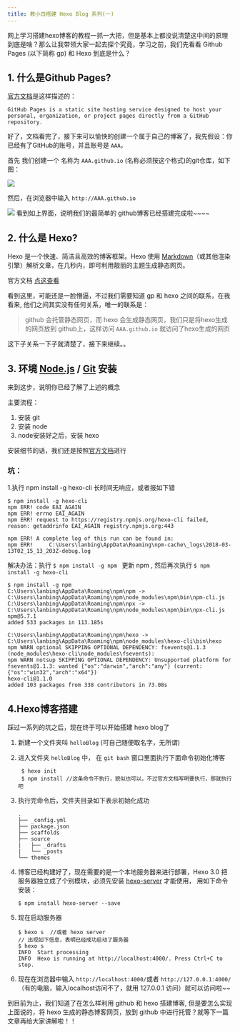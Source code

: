 ```yaml
---
title: 教小白搭建 Hexo Blog 系列(一)
---
```

网上学习搭建hexo博客的教程一抓一大把，但是基本上都没说清楚这中间的原理到底是啥？那么让我带领大家一起去探个究竟，学习之前，我们先看看 Github Pages (以下简称 gp) 和 Hexo 到底是什么？

## 1. 什么是Github Pages?

[官方文档](https://help.github.com/articles/what-is-github-pages/)是这样描述的：

```
GitHub Pages is a static site hosting service designed to host your personal, organization, or project pages directly from a GitHub repository.
```

好了，文档看完了，接下来可以愉快的创建一个属于自己的博客了，我先假设：你已经有了GitHub的账号，并且账号是 `AAA`，

首先 我们创建一个 名称为 `AAA.github.io` (名称必须按这个格式)的git仓库，如下图： 

![](https://raw.githubusercontent.com/wiki/lanboys1225/lanboys1225.github.io/images/hexo_blog_create/hexo_blog_create_20180313105757.png)

然后，在浏览器中输入 `http://AAA.github.io` 

![](https://raw.githubusercontent.com/wiki/lanboys1225/lanboys1225.github.io/images/hexo_blog_create/hexo_blog_create_20180313112747.png)
看到如上界面，说明我们的最简单的 github博客已经搭建完成啦~~~~

## 2. 什么是 Hexo?

Hexo 是一个快速、简洁且高效的博客框架。Hexo 使用 [Markdown](http://daringfireball.net/projects/markdown/)（或其他渲染引擎）解析文章，在几秒内，即可利用靓丽的主题生成静态网页。

官方文档 [点这查看](https://hexo.io/zh-cn/docs/index.html)

看到这里，可能还是一脸懵逼，不过我们需要知道 gp 和 hexo 之间的联系，在我看来, 他们之间其实没有任何关系，唯一的联系是：

> github 会托管静态网页，而 hexo 会生成静态网页，我们只是将hexo生成的网页放到 github上，这样访问 `AAA.github.io` 就访问了hexo生成的网页

这下子关系一下子就清楚了，接下来继续。。

## 3. 环境 [Node.js](http://nodejs.org/) / [Git](http://git-scm.com/) 安装

来到这步，说明你已经了解了上述的概念

主要流程：

1.  安装 git
2.  安装 node
3.  node安装好之后，安装 hexo

安装细节的话，我们还是按照[官方文档](https://hexo.io/zh-cn/docs/index.html)进行

### 坑：

1.执行 npm install -g hexo-cli 长时间无响应，或者报如下错

```
$ npm install -g hexo-cli
npm ERR! code EAI_AGAIN
npm ERR! errno EAI_AGAIN
npm ERR! request to https://registry.npmjs.org/hexo-cli failed, reason: getaddrinfo EAI_AGAIN registry.npmjs.org:443

npm ERR! A complete log of this run can be found in:
npm ERR!     C:\Users\lanbing\AppData\Roaming\npm-cache\_logs\2018-03-13T02_15_13_203Z-debug.log
```
解决办法：执行  `$ npm install -g npm ` 更新 npm ,  然后再次执行 `$ npm install -g hexo-cli` 
```
$ npm install -g npm
C:\Users\lanbing\AppData\Roaming\npm\npm -> C:\Users\lanbing\AppData\Roaming\npm\node_modules\npm\bin\npm-cli.js
C:\Users\lanbing\AppData\Roaming\npm\npx -> C:\Users\lanbing\AppData\Roaming\npm\node_modules\npm\bin\npx-cli.js
npm@5.7.1
added 533 packages in 113.185s

C:\Users\lanbing\AppData\Roaming\npm\hexo -> C:\Users\lanbing\AppData\Roaming\npm\node_modules\hexo-cli\bin\hexo
npm WARN optional SKIPPING OPTIONAL DEPENDENCY: fsevents@1.1.3 (node_modules\hexo-cli\node_modules\fsevents):
npm WARN notsup SKIPPING OPTIONAL DEPENDENCY: Unsupported platform for fsevents@1.1.3: wanted {"os":"darwin","arch":"any"} (current: {"os":"win32","arch":"x64"})
hexo-cli@1.1.0
added 103 packages from 338 contributors in 73.08s
```
## 4.Hexo博客搭建
踩过一系列的坑之后，现在终于可以开始搭建 hexo blog了

1. 新建一个文件夹叫   `helloBlog` (可自己随便取名字，无所谓)

2. 进入文件夹 `helloBlog` 中， 在 `git bash` 窗口里面执行下面命令初始化博客

   ```
    $ hexo init 
    $ npm install //这条命令不执行，貌似也可以，不过官方文档写明要执行，那就执行吧
   ```
3. 执行完命令后，文件夹目录如下表示初始化成功
    ```
    .
   ├── _config.yml
   ├── package.json
   ├── scaffolds
   ├── source
   |   ├── _drafts
   |   └── _posts
   └── themes
    
   ```

4. 博客已经构建好了，现在需要的是一个本地服务器来进行部署，Hexo 3.0 把服务器独立成了个别模块，必须先安装 [hexo-server](https://github.com/hexojs/hexo-server) 才能使用， 用如下命令安装：

   ```
   $ npm install hexo-server --save
   ```
5. 现在启动服务器
   ```
   $ hexo s  //或者 hexo server
   // 出现如下信息，表明已经成功启动了服务器
   $ hexo s
   INFO  Start processing
   INFO  Hexo is running at http://localhost:4000/. Press Ctrl+C to stop.
   
   ```
6. 现在在浏览器中输入 `http://localhost:4000/`或者 `http://127.0.0.1:4000/`（有的电脑，输入localhost访问不了，就用 127.0.0.1 访问）就可以访问啦~~

到目前为止，我们知道了在怎么样利用 github 和 hexo 搭建博客, 但是要怎么实现上面说的，将 hexo 生成的静态博客网页，放到 github 中进行托管？就等下一篇文章再给大家讲解啦！！

